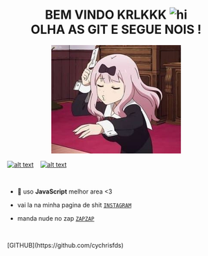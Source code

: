 <h1 align="center">BEM VINDO KRLKKK <img src="https://user-images.githubusercontent.com/1303154/88677602-1635ba80-d120-11ea-84d8-d263ba5fc3c0.gif" width="60px" alt="hi"><br>OLHA AS GIT E SEGUE NOIS !</h1>

<p align="center">
  <img src="https://github.com/cychrisfds/banners/blob/main/97e5596692d0d0068247e5821993d1a4.jpg" />
</p>
<a href="https://instagram.com/arpunchs"><img src="https://image.flaticon.com/icons/svg/174/174848.svg" alt="alt text" width="20" height="20"></a>      &nbsp;&nbsp;   <a href="https://youtube.com/c/DrawlNag"><img src="https://image.flaticon.com/icons/svg/174/174855.svg" alt="alt text" width="20" height="20"></a>

 &nbsp;&nbsp; 


- 👀 uso  **JavaScript** melhor area <3

- vai la na minha pagina de shit [`INSTAGRAM`](https://instagram.com/cychris_fds.trash)

- manda nude no zap [`ZAPZAP`](https://wa.me//5581996207906)






  <img src=""/>







</p>







</p>
[GITHUB](https://github.com/cychrisfds)
